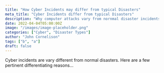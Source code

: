 ```yaml
---
title: "How Cyber Incidents may differ from typical Disasters"
meta_title: "Cyber Incidents differ from typical Disasters"
description: "Why computer attacks vary from nornmal disaster incidents"
date: 2022-04-04T05:00:00Z
image: "/images/image-placeholder.png"
categories: ["Cyber", "Disaster Types"]
author: "John Cornelison"
tags: ["b", "a"]
draft: false
---
```


Cyber incidents are vary different from normal disasters. Here are a few pertinent differentiating reasons...
